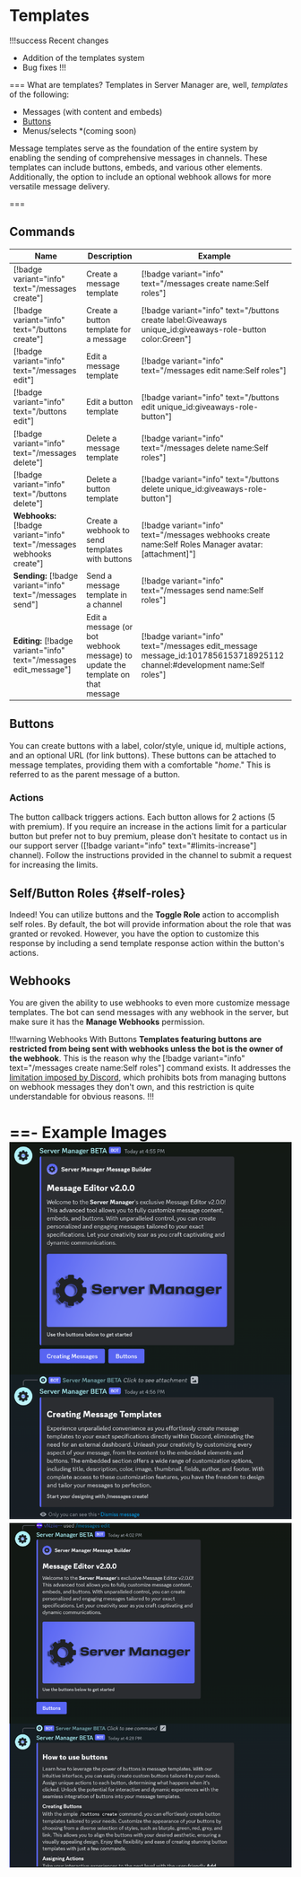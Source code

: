 # Templates

!!!success Recent changes
- Addition of the templates system
- Bug fixes
!!!

=== What are templates?
Templates in Server Manager are, well, *templates* of the following:
- Messages (with content and embeds)
- [Buttons](#buttons)
- Menus/selects *(coming soon)

Message templates serve as the foundation of the entire system by enabling the sending of comprehensive messages in channels. These templates can include buttons, embeds, and various other elements. Additionally, the option to include an optional webhook allows for more versatile message delivery.


===

## Commands

Name | Description | Example |
--- | --- | --- |
[!badge variant="info" text="/messages create"] | Create a message template | [!badge variant="info" text="/messages create name:Self roles"]
[!badge variant="info" text="/buttons create"] | Create a button template for a message | [!badge variant="info" text="/buttons create label:Giveaways unique_id:giveaways-role-button color:Green"]
[!badge variant="info" text="/messages edit"] | Edit a message template | [!badge variant="info" text="/messages edit name:Self roles"]
[!badge variant="info" text="/buttons edit"] | Edit a button template | [!badge variant="info" text="/buttons edit unique_id:giveaways-role-button"]
[!badge variant="info" text="/messages delete"] | Delete a message template | [!badge variant="info" text="/messages delete name:Self roles"]
[!badge variant="info" text="/buttons delete"] | Delete a button template | [!badge variant="info" text="/buttons delete unique_id:giveaways-role-button"]
**Webhooks:** [!badge variant="info" text="/messages webhooks create"] | Create a webhook to send templates with buttons | [!badge variant="info" text="/messages webhooks create name:Self Roles Manager avatar:[attachment]"]
**Sending:** [!badge variant="info" text="/messages send"] | Send a message template in a channel | [!badge variant="info" text="/messages send name:Self roles"]
**Editing:** [!badge variant="info" text="/messages edit_message"] | Edit a message (or bot webhook message) to update the template on that message | [!badge variant="info" text="/messages edit_message message_id:1017856153718925112 channel:#development name:Self roles"]


## Buttons
You can create buttons with a label, color/style, unique id, multiple actions, and an optional URL (for link buttons). These buttons can be attached to message templates, providing them with a comfortable "*home*." This is referred to as the parent message of a button.
### Actions
The button callback triggers actions. Each button allows for 2 actions (5 with premium). If you require an increase in the actions limit for a particular button but prefer not to buy premium, please don't hesitate to contact us in our support server ([!badge variant="info" text="#limits-increase"] channel). Follow the instructions provided in the channel to submit a request for increasing the limits.

## Self/Button Roles {#self-roles}
Indeed! You can utilize buttons and the **Toggle Role** action to accomplish self roles. By default, the bot will provide information about the role that was granted or revoked. However, you have the option to customize this response by including a send template response action within the button's actions.

## Webhooks
You are given the ability to use webhooks to even more customize message templates. The bot can send messages with any webhook in the server, but make sure it has the **Manage Webhooks** permission.

!!!warning Webhooks With Buttons
**Templates featuring buttons are restricted from being sent with webhooks unless the bot is the owner of the webhook**. This is the reason why the [!badge variant="info" text="/messages create name:Self roles"] command exists. It addresses the <u>limitation imposed by Discord</u>, which prohibits bots from managing buttons on webhook messages they don't own, and this restriction is quite understandable for obvious reasons.
!!!


==- Example Images
![](/static/templates1.png)
![](/static/templates2.png)
===
